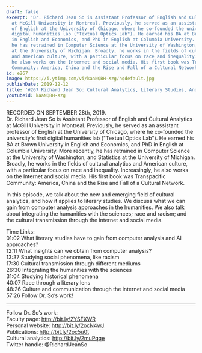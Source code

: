 ```yaml
---
draft: false
excerpt: 'Dr. Richard Jean So is Assistant Professor of English and Cultural Analytics
  at McGill University in Montreal. Previously, he served as an assistant professor
  of English at the University of Chicago, where he co-founded the university''s first
  digital humanities lab ("Textual Optics Lab"). He earned his BA at Brown University
  in English and Economics, and PhD in English at Columbia University. More recently,
  he has retrained in Computer Science at the University of Washington, and Statistics
  at the University of Michigan. Broadly, he works in the fields of cultural analytics
  and American culture, with a particular focus on race and inequality. Increasingly,
  he also works on the Internet and social media. His first book was Transpacific
  Community: America, China and the Rise and Fall of a Cultural Network.'
id: e267
image: https://i.ytimg.com/vi/kaaNQBH-Xzg/hqdefault.jpg
publishDate: 2019-12-12
title: '#267 Richard Jean So: Cultural Analytics, Literary Studies, And Race'
youtubeid: kaaNQBH-Xzg
---
```

RECORDED ON SEPTEMBER 28th, 2019.  
Dr. Richard Jean So is Assistant Professor of English and Cultural Analytics at McGill University in Montreal. Previously, he served as an assistant professor of English at the University of Chicago, where he co-founded the university's first digital humanities lab ("Textual Optics Lab"). He earned his BA at Brown University in English and Economics, and PhD in English at Columbia University. More recently, he has retrained in Computer Science at the University of Washington, and Statistics at the University of Michigan. Broadly, he works in the fields of cultural analytics and American culture, with a particular focus on race and inequality. Increasingly, he also works on the Internet and social media. His first book was Transpacific Community: America, China and the Rise and Fall of a Cultural Network.

In this episode, we talk about the new and emerging field of cultural analytics, and how it applies to literary studies. We discuss what we can gain from computer analysis approaches in the humanities. We also talk about integrating the humanities with the sciences; race and racism; and the cultural transmission through the internet and social media.

Time Links:  
01:02  What literary studies have to gain from computer analysis and AI approaches?  
12:11  What insights can we obtain from computer analysis?  
13:37  Studying social phenomena, like racism  
17:30  Cultural transmission through different mediums  
26:30  Integrating the humanities with the sciences  
31:04  Studying historical phenomena  
40:07  Race through a literary lens  
48:26  Culture and communication through the internet and social media  
57:26  Follow Dr. So’s work!

---

Follow Dr. So’s work:  
Faculty page: http://bit.ly/2YSFXWR  
Personal website: http://bit.ly/2ocN4wJ  
Publications: http://bit.ly/2oc5u0t  
Cultural analytics: http://bit.ly/2muPqqe  
Twitter handle: @RichardJeanSo
